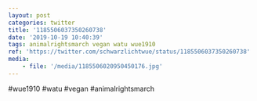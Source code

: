 ```yaml
---
layout: post
categories: twitter
title: '1185506037350260738'
date: '2019-10-19 10:40:39'
tags: animalrightsmarch vegan watu wue1910
ref: 'https://twitter.com/schwarzlichtwue/status/1185506037350260738'
media:
    - file: '/media/1185506020950450176.jpg'
---
```

#wue1910 #watu #vegan #animalrightsmarch  